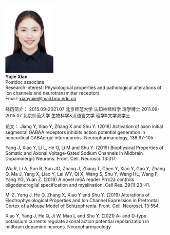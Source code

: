<br/><img src='/images/Members-YujieXiao.jpg' width='150'><br/>
**Yujie Xiao**<br/>
Postdoc associate<br/>
Research interest: Physiological properties and pathological alterations of ion channels and neurotransmitter receptors<br/>
Email: xiaoyujie@mail.bnu.edu.cn


经历简介：
2015.09-2021.07  北京师范大学  认知神经科学           理学博士
2011.09-2015.07  北京师范大学  生物科学&汉语言文学    理学&文学双学士

论文：
Jiang Y, Xiao Y, Zhang X and Shu Y. (2018) Activation of axon initial segmental GABAA receptors inhibits action potential generation in neocortical GABAergic interneurons. Neuropharmacology, 138:97-105. 

Yang J, Xiao Y, Li L, He Q, Li M and Shu Y. (2019) Biophysical Properties of Somatic and Axonal Voltage-Gated Sodium Channels in Midbrain Dopaminergic Neurons. Front. Cell. Neurosci. 13:317. 

Wu R, Li A, Sun B, Sun JG, Zhang J, Zhang T, Chen Y, Xiao Y, Gao Y, Zhang Q, Ma J, Yang X, Liao Y, Lai WY, Qi X, Wang S, Shu Y, Wang HL, Wang F, Yang YG, Yuan Z. (2019) A novel m6A reader Prrc2a controls oligodendroglial specification and myelination. Cell Res. 29(1):23-41. 

Mi Z, Yang J, He Q, Zhang X, Xiao Y and Shu Y. (2019) Alterations of Electrophysiological Properties and Ion Channel Expression in Prefrontal Cortex of a Mouse Model of Schizophrenia. Front. Cell. Neurosci. 13:554. 

Xiao Y, Yang J, He Q, Ji W, Mao L and Shu Y. (2021) A- and D-type potassium currents regulate axonal action potential repolarization in midbrain dopamine neurons. Neuropharmacology 

